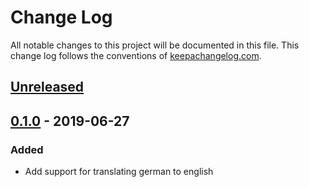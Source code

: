 # Change Log
All notable changes to this project will be documented in this file. This change log follows the conventions of [keepachangelog.com](http://keepachangelog.com/).

## [Unreleased]

## [0.1.0] - 2019-06-27
### Added
- Add support for translating german to english

[Unreleased]: https://github.com/bakku/dict/compare/v0.1.0...HEAD
[0.1.0]: https://github.com/bakku/dict/compare/e72d8a4...v0.1.0
